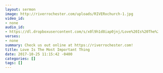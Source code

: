 ```yaml
---
layout: sermon
image: http://riverrochester.com/uploads/RIVERxchurch-1.jpg
video_id:
- none
audio_id:
- https://dl.dropboxusercontent.com/s/x0l9h1d8iap0jnj/Love%20Is%20The%20Most%20Important%20Thing.mp3?dl=0
verses:
- none
summary: Check us out online at https://riverrochester.com!
title: Love Is The Most Important Thing
date: 2017-10-25 11:15:42 -0400
categories: []
tags: []
---
```

